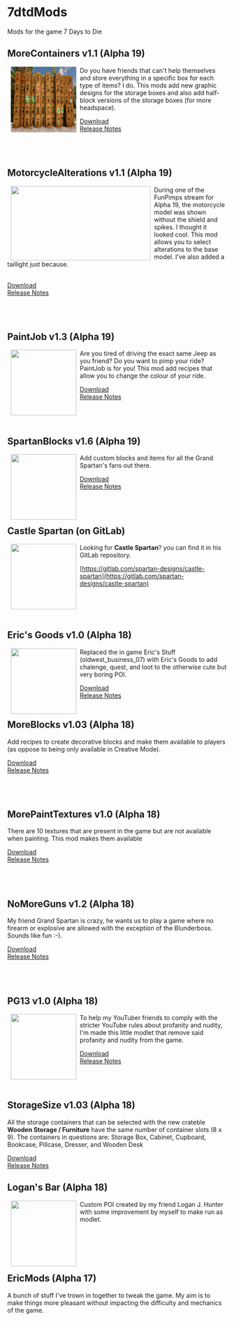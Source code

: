 7dtdMods
========
Mods for the game 7 Days to Die

MoreContainers v1.1 (Alpha 19)
------------------------------

<img align="left" width="150" height="150" hspace="8" src="https://raw.githubusercontent.com/Laotseu/7dtdMods/master/MoreContainers/MoreContainers.png" />Do you have friends that can't help themselves and store everything in a specific box for each type of items? I do. This mods add new graphic designs for the storage boxes and also add half-block versions of the storage boxes (for more headspace).

[Download](https://github.com/Laotseu/7dtdMods/releases/download/MoreContainers_v1.1/MoreContainers_v1.1.zip)<br />
[Release Notes](https://github.com/Laotseu/7dtdMods/releases/tag/MoreContainers_v1.1)<br /><br /><br /><br />

MotorcycleAlterations v1.1 (Alpha 19)
-------------------------------------

<img align="left" width="320" height="170" hspace="8" src="https://raw.githubusercontent.com/Laotseu/7dtdMods/master/MotorcycleAlterations/MotorcycleAlterations.png" />
During one of the FunPimps stream for Alpha 19, the motorcycle model was shown without the shield and spikes. I thought it looked cool. This mod allows you to select alterations to the base model. I've also added a taillight just because.<br /><br />

[Download](https://github.com/Laotseu/7dtdMods/releases/download/MotorcycleAlterations_v1.1/MotorcycleAlterations_v1.1.zip)<br />
[Release Notes](https://github.com/Laotseu/7dtdMods/releases/tag/MotorcycleAlterations_v1.1)<br /><br /><br /><br />

PaintJob v1.3 (Alpha 19)
------------------------

<img align="left" width="150" height="150" hspace="8" src="https://github.com/Laotseu/7dtdMods/blob/master/PaintJob/PaintJob.png" />
Are you tired of driving the exact same Jeep as you friend? Do you want to pimp your ride? PaintJob is for you! This mod add recipes that allow you to change the colour of your ride.<br />

[Download](https://github.com/Laotseu/7dtdMods/releases/download/PaintJob_v1.3/PaintJob_v1.3.zip)<br />
[Release Notes](https://github.com/Laotseu/7dtdMods/releases/tag/PaintJob_v1.3)<br /><br /><br /><br />

SpartanBlocks v1.6 (Alpha 19)
-----------------------------

<img align="left" width="150" height="150" hspace="8" src="https://raw.githubusercontent.com/Laotseu/7dtdMods/master/SpartanBlocks/SpartanBlocks.jpg" />
Add custom blocks and items for all the Grand Spartan's fans out there.<br />

[Download](https://github.com/Laotseu/7dtdMods/releases/download/SpartanBlocks_v1.6/SpartanBlocks_v1.6.zip)<br />
[Release Notes](https://github.com/Laotseu/7dtdMods/releases/tag/SpartanBlocks_v1.6)<br /><br /><br /><br />

Castle Spartan (on GitLab)
--------------------------

<img align="left" width="150" height="150" hspace="8" src="https://gitlab.com/spartan-designs/castle-spartan/-/raw/master/Mods/CastleSpartan/Prefabs/CastleSpartan_v3.jpg" />Looking for **Castle Spartan**? you can find it in his GitLab repository.

[https://gitlab.com/spartan-designs/castle-spartan](https://gitlab.com/spartan-designs/castle-spartan)<br /><br /><br /><br /><br />

Eric's Goods v1.0 (Alpha 18)
----------------------------

<img align="left" width="150" height="150" hspace="8" src="https://raw.githubusercontent.com/Laotseu/7dtdMods/master/EricsGoods/Prefabs/EricsGoods.jpg" />Replaced the in game Eric's Stuff (oldwest_business_07) with Eric's Goods to add chalenge, quest, and loot to the otherwise cute but very boring POI.

[Download](https://github.com/Laotseu/7dtdMods/releases/download/EricsGoods_v1.0/EricsGoods_v1.0.zip)<br />
[Release Notes](https://github.com/Laotseu/7dtdMods/releases/tag/EricsGoods_v1.0)<br /><br />

MoreBlocks v1.03 (Alpha 18)
---------------------------

Add recipes to create decorative blocks and make them available to players (as oppose to being only available in Creative Mode).

[Download](https://github.com/Laotseu/7dtdMods/releases/download/MoreBlocks_v1.03/MoreBlocks_v1.03.zip)<br />
[Release Notes](https://github.com/Laotseu/7dtdMods/releases/tag/MoreBlocks_v1.03)<br /><br /><br /><br />

MorePaintTextures v1.0 (Alpha 18)
---------------------------------

There are 10 textures that are present in the game but are not available when painting. This mod makes them available

[Download](https://github.com/Laotseu/7dtdMods/releases/download/MorePaintTextures_v1.0/MorePaintTextures_v1.0.zip)<br />
[Release Notes](https://github.com/Laotseu/7dtdMods/releases/tag/MorePaintTextures_v1.0)<br /><br /><br /><br />

NoMoreGuns v1.2 (Alpha 18)
--------------------------

My friend Grand Spartan is crazy, he wants us to play a game where no firearm or explosive are allowed with the exception of the Blunderboss. Sounds like fun :-).

[Download](https://github.com/Laotseu/7dtdMods/releases/download/NoMoreGuns_v1.2/NoMoreGuns_v1.2.zip)<br />
[Release Notes](https://github.com/Laotseu/7dtdMods/releases/tag/NoMoreGuns_v1.2)<br /><br /><br /><br />


PG13 v1.0 (Alpha 18)
--------------------

<img align="left" width="150" height="150" hspace="8" src="https://raw.githubusercontent.com/Laotseu/7dtdMods/master/PG13/PG13.png" />

To help my YouTuber friends to comply with the stricter YouTube rules about profanity and nudity, I'm made this little 
modlet that remove said profanity and nudity from the game.

[Download](https://github.com/Laotseu/7dtdMods/releases/download/PG13_v1.0/PG13_v1.0.zip)<br />
[Release Notes](https://github.com/Laotseu/7dtdMods/releases/tag/PG13_v1.0)<br /><br /><br /><br />

StorageSize v1.03 (Alpha 18)
----------------------------

All the storage containers that can be selected with the new crateble **Wooden Storage / Furniture** have the same number of container slots (8 x 9). The containers in questions are: Storage Box, Cabinet, Cupboard, Bookcase, Pillcase, Dresser, and Wooden Desk

[Download](https://github.com/Laotseu/7dtdMods/releases/download/StorageSize_v1.03/StorageSize_v1.03.zip)<br />
[Release Notes](https://github.com/Laotseu/7dtdMods/releases/tag/StorageSize_v1.03)

Logan's Bar (Alpha 18)
----------------------

<img align="left" width="150" height="150" hspace="8" src="https://raw.githubusercontent.com/Laotseu/7dtdMods/master/LogansBar/Prefabs/logans_bar.jpg" />Custom POI created by my friend Logan J. Hunter with some improvement by myself to make run as modlet.<br/><br /><br /><br /><br /><br />

EricMods (Alpha 17)
-------------------

A bunch of stuff I've trown in together to tweak the game. My aim is to make things more pleasant without impacting the difficulty and mechanics of the game.

